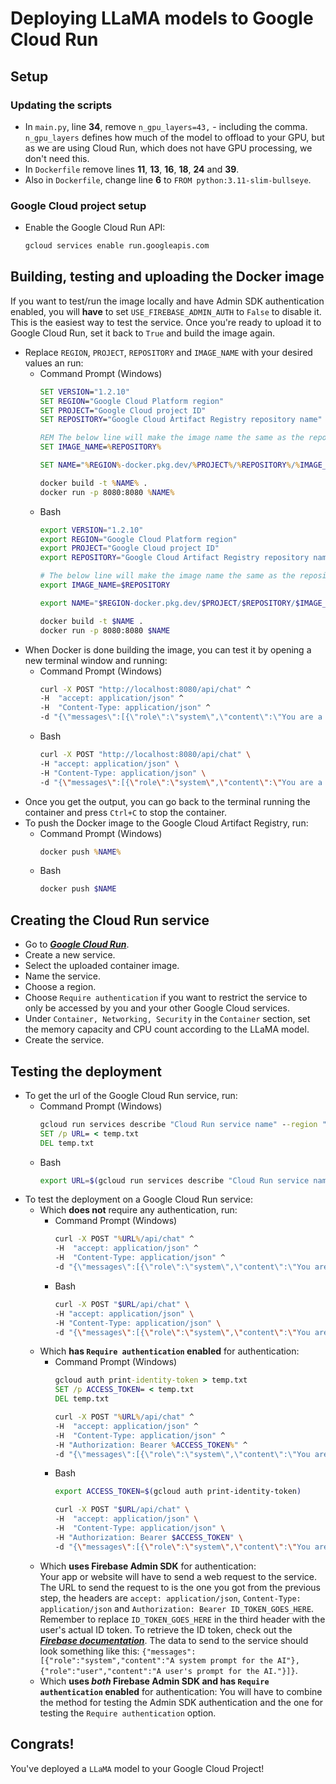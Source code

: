 # Deploying LLaMA models to Google Cloud Run

## Setup

### Updating the scripts

* In `main.py`, line **34**, remove `n_gpu_layers=43,` - including the comma. `n_gpu_layers` defines how much of the model to offload to your GPU, but as we are using Cloud Run, which does not have GPU processing, we don't need this.
* In `Dockerfile` remove lines **11**, **13**, **16**, **18**, **24** and **39**.
* Also in `Dockerfile`, change line **6** to `FROM python:3.11-slim-bullseye`.

### Google Cloud project setup

* Enable the Google Cloud Run API:
    ```bash
    gcloud services enable run.googleapis.com
    ```

## Building, testing and uploading the Docker image

If you want to test/run the image locally and have Admin SDK authentication enabled, you will **have** to set `USE_FIREBASE_ADMIN_AUTH` to `False` to disable it. This is the easiest way to test the service. Once you're ready to upload it to Google Cloud Run, set it back to `True` and build the image again.

* Replace `REGION`, `PROJECT`, `REPOSITORY` and `IMAGE_NAME` with your desired values an run:<br/>
    * Command Prompt (Windows)
    	```cmd
    	SET VERSION="1.2.10"
    	SET REGION="Google Cloud Platform region"
    	SET PROJECT="Google Cloud project ID"
		SET REPOSITORY="Google Cloud Artifact Registry repository name"

		REM The below line will make the image name the same as the repository name. To change it, replace %REPOSITORY% with the name.
    	SET IMAGE_NAME=%REPOSITORY%

		SET NAME="%REGION%-docker.pkg.dev/%PROJECT%/%REPOSITORY%/%IMAGE_NAME%:%VERSION%"

    	docker build -t %NAME% .
    	docker run -p 8080:8080 %NAME%
    	```
    * Bash
		```bash
		export VERSION="1.2.10"
		export REGION="Google Cloud Platform region"
		export PROJECT="Google Cloud project ID"
		export REPOSITORY="Google Cloud Artifact Registry repository name"

		# The below line will make the image name the same as the repository name. To change it, replace $REPOSITORY 	with the name.
		export IMAGE_NAME=$REPOSITORY

		export NAME="$REGION-docker.pkg.dev/$PROJECT/$REPOSITORY/$IMAGE_NAME:$VERSION"

		docker build -t $NAME .
		docker run -p 8080:8080 $NAME
		```
* When Docker is done building the image, you can test it by opening a new terminal window and running:
    * Command Prompt (Windows)
		```cmd
    	curl -X POST "http://localhost:8080/api/chat" ^
    	-H  "accept: application/json" ^
    	-H  "Content-Type: application/json" ^
    	-d "{\"messages\":[{\"role\":\"system\",\"content\":\"You are a helpful assistant AI.\"},{\"role\":\"user\",\"content\":\"Who made Linux?\"}]}"
    	```
    * Bash
		```bash
		curl -X POST "http://localhost:8080/api/chat" \
		-H "accept: application/json" \
		-H "Content-Type: application/json" \
		-d "{\"messages\":[{\"role\":\"system\",\"content\":\"You are a helpful assistant AI.\"},{\"role\":\"user\",\"content\":\"Who made Linux?\"}]}"
		```
* Once you get the output, you can go back to the terminal running the container and press `Ctrl+C` to stop the container.
* To push the Docker image to the Google Cloud Artifact Registry, run:
    * Command Prompt (Windows)
		```cmd
    	docker push %NAME%
    	```
    * Bash
		```bash
		docker push $NAME
		```

## Creating the Cloud Run service

* Go to [***Google Cloud Run***](https://console.cloud.google.com/run).
* Create a new service.
* Select the uploaded container image.
* Name the service.
* Choose a region.
* Choose `Require authentication` if you want to restrict the service to only be accessed by you and your other Google Cloud services.
* Under `Container, Networking, Security` in the `Container` section, set the memory capacity and CPU count according to the LLaMA model.
* Create the service.

## Testing the deployment

* To get the url of the Google Cloud Run service, run:
    * Command Prompt (Windows)
		```cmd
    	gcloud run services describe "Cloud Run service name" --region "Cloud Run service region" --format "value(status.url)" > temp.txt
    	SET /p URL= < temp.txt
    	DEL temp.txt
    	```
    * Bash
		```bash
		export URL=$(gcloud run services describe "Cloud Run service name" --region "Cloud Run service region" --format "value(status.url)")
		```
* To test the deployment on a Google Cloud Run service:
	* Which **does not** require any authentication, run:
    	* Command Prompt (Windows)
			```cmd
    		curl -X POST "%URL%/api/chat" ^
    		-H  "accept: application/json" ^
    		-H  "Content-Type: application/json" ^
    		-d "{\"messages\":[{\"role\":\"system\",\"content\":\"You are a helpful assistant AI.\"},{\"role\":\"user\",	\"content\":\"Who made Linux?\"}]}"
    		```
    	* Bash
			```bash
			curl -X POST "$URL/api/chat" \
			-H "accept: application/json" \
			-H "Content-Type: application/json" \
			-d "{\"messages\":[{\"role\":\"system\",\"content\":\"You are a helpful assistant AI.\"},{\"role\":\"user\",	\"content\":\"Who made Linux?\"}]}"	
			```
	* Which **has `Require authentication` enabled** for authentication:
    	* Command Prompt (Windows)
			```cmd
    		gcloud auth print-identity-token > temp.txt
    		SET /p ACCESS_TOKEN= < temp.txt
    		DEL temp.txt
			
    		curl -X POST "%URL%/api/chat" ^
    		-H  "accept: application/json" ^
    		-H  "Content-Type: application/json" ^
    		-H "Authorization: Bearer %ACCESS_TOKEN%" ^
    		-d "{\"messages\":[{\"role\":\"system\",\"content\":\"You are a helpful assistant AI.\"},{\"role\":\"user\",\"content\":\"Who made Linux?\"}]}"
			```
    	* Bash
			```bash
			export ACCESS_TOKEN=$(gcloud auth print-identity-token)
			
			curl -X POST "$URL/api/chat" \
    	    -H  "accept: application/json" \
    	    -H  "Content-Type: application/json" \
    	    -H "Authorization: Bearer $ACCESS_TOKEN" \
    	    -d "{\"messages\":[{\"role\":\"system\",\"content\":\"You are a helpful assistant AI.\"},{\"role\":\"user\",\"content\":\"Who made Linux?\"}]}"
			```
	* Which **uses Firebase Admin SDK** for authentication:<br/>
		Your app or website will have to send a web request to the service. The URL to send the request to is the one you got from the previous step, the headers
		are `accept: application/json`, `Content-Type: application/json` and `Authorization: Bearer ID_TOKEN_GOES_HERE`. Remember to replace `ID_TOKEN_GOES_HERE` in
		the third header with the user's actual ID token. To retrieve the ID token, check out the [***Firebase documentation***](https://firebase.google.com/docs/auth/admin/verify-id-tokens#retrieve_id_tokens_on_clients). The data to send to the service should look something like this: `{"messages":[{"role":"system","content":"A system prompt for the AI"},{"role":"user","content":"A user's prompt for the AI."}]}`.
	* Which **uses *both* Firebase Admin SDK and has `Require authentication` enabled** for authentication:
		You will have to combine the method for testing the Admin SDK authentication and the one for testing the `Require authentication` option.

## Congrats!

You've deployed a `LLaMA` model to your Google Cloud Project!
